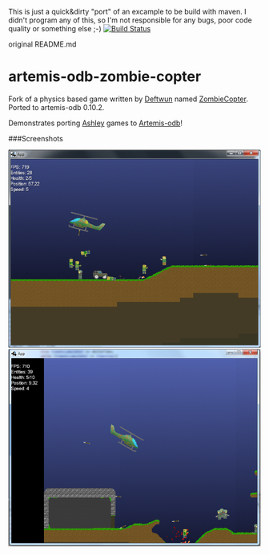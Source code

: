 This is just a quick&dirty "port" of an excample to be build with maven.
I didn't program any of this, so I'm not responsible for any bugs, poor code quality or something else ;-) 
[![Build Status](https://travis-ci.org/dasmau89/artemis-odb-zombie-copter_maven.svg)](https://travis-ci.org/dasmau89/artemis-odb-zombie-copter_maven)

original README.md
# artemis-odb-zombie-copter

Fork of a physics based game written by [Deftwun](http://github.com/Deftwun) named [ZombieCopter](https://github.com/Deftwun/ZombieCopter). Ported to artemis-odb 0.10.2.

Demonstrates porting [Ashley](https://github.com/libgdx/ashley) games to [Artemis-odb](http://github.com/junkdog/artemis-odb)!

###Screenshots

![ScreenShot](/ScreenShots/screenShot1.png?raw=true)
![ScreenShot](/ScreenShots/screenShot3.png?raw=true)

